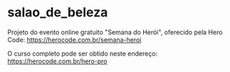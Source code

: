# salao_de_beleza
Projeto do evento online gratuito "Semana do Herói", oferecido pela Hero Code: https://herocode.com.br/semana-heroi

O curso completo pode ser obtido neste endereço: https://herocode.com.br/hero-pro
